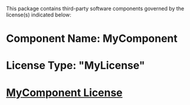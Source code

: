This package contains third-party software components governed by the license(s) indicated below:

# Component Name: MyComponent
#
# License Type: "MyLicense"
#
# [MyComponent License](https://www.mycompany.com/licenses/License.txt)